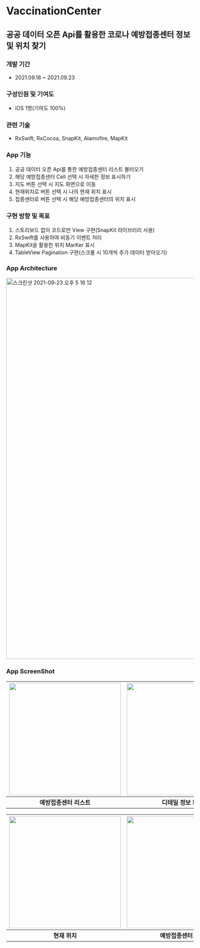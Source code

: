 # VaccinationCenter
## 공공 데이터 오픈 Api를 활용한 코로나 예방접종센터 정보 및 위치 찾기

### 개발 기간
- 2021.09.18 ~ 2021.09.23

### 구성인원 및 기여도
- iOS 1명(기여도 100%)


### 관련 기술
- RxSwift, RxCocoa, SnapKit, Alamofire, MapKit


### App 기능
1. 공공 데이터 오픈 Api를 통한 예방접종센터 리스트 불러오기
2. 해당 예방접종센터 Cell 선택 시 자세한 정보 표시하기
3. 지도 버튼 선택 시 지도 화면으로 이동
4. 현재위치로 버튼 선택 시 나의 현재 위치 표시
5. 접종센터로 버튼 선택 시 해당 예방접종센터의 위치 표시


### 구현 방향 및 목표
1. 스토리보드 없이 코드로만 View 구현(SnapKit 라이브러리 사용)
2. RxSwift를 사용하여 비동기 이벤트 처리
3. MapKit을 활용한 위치 MarKer 표시
4. TableView Pagination 구현(스크롤 시 10개씩 추가 데이터 받아오기)


### App Architecture
<img width="1022" alt="스크린샷 2021-09-23 오후 5 16 12" src="https://user-images.githubusercontent.com/73586326/134474957-7a443543-b4c9-4dd2-a0c6-dd87831f85c7.png">


### App ScreenShot
|<img src="https://user-images.githubusercontent.com/73586326/134471600-4b1de793-01e5-443a-8f49-ce4c8ee05918.jpeg" width="300">|<img src="https://user-images.githubusercontent.com/73586326/134471912-d530d24a-79d0-4f96-9f86-2a3b1deaf3d3.jpeg" width="300">|
|:---:|:---:|
|**예방접종센터 리스트**|**디테일 정보 화면**|

|<img src="https://user-images.githubusercontent.com/73586326/134472062-ee751524-8797-44d4-921a-c43effd92091.jpeg" width="300">|<img src="https://user-images.githubusercontent.com/73586326/134472104-5f44fb48-8e24-4364-824a-ee7b1cf26629.jpeg" width="300">|
|:---:|:---:|
|**현재 위치**|**예방접종센터 위치**|
